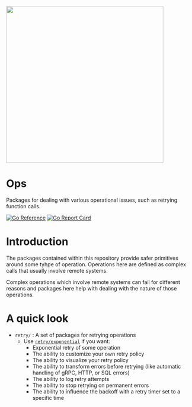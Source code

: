 <img src="./docs/ops.jpeg"  width="424" align="center">

# Ops

Packages for dealing with various operational issues, such as retrying function calls.

[![Go Reference](https://pkg.go.dev/badge/github.com/gostdlib/ops/ops.svg)](https://pkg.go.dev/github.com/gostdlib/ops/)
[![Go Report Card](https://goreportcard.com/badge/github.com/gostdlib/ops)](https://goreportcard.com/report/github.com/gostdlib/ops)

# Introduction

The packages contained within this repository provide safer primitives around some tyhpe of operation. Operations here are defined as complex calls that usually involve remote systems.

Complex operations which involve remote systems can fail for different reasons and packages here help with dealing with the nature of those operations.

# A quick look

- `retry/` : A set of packages for retrying operations
  - Use [`retry/exponential`](https://pkg.go.dev/github.com/gostdlib/retry/exponential) if you want:
    - Exponential retry of some operation
    - The ability to customize your own retry policy
    - The ability to visualize your retry policy
    - The ability to transform errors before retrying (like automatic handling of gRPC, HTTP, or SQL errors)
    - The ability to log retry attempts
    - The ability to stop retrying on permanent errors
    - The ability to influence the backoff with a retry timer set to a specific time
